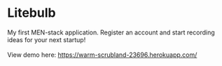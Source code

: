 # Litebulb

My first MEN-stack application. Register an account and start recording ideas for your next startup!\
\
View demo here: https://warm-scrubland-23696.herokuapp.com/